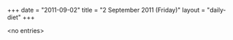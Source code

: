 +++
date = "2011-09-02"
title = "2 September 2011 (Friday)"
layout = "daily-diet"
+++

<p>&lt;no entries&gt;</p>